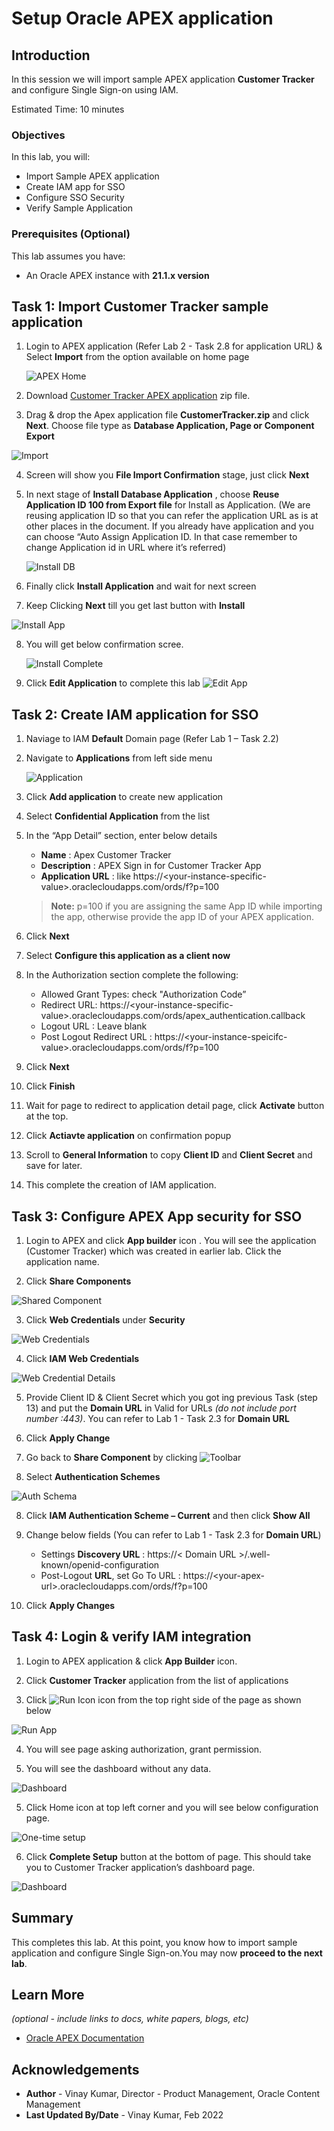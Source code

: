 # Setup Oracle APEX application

## Introduction

In this session we will import sample APEX application **Customer Tracker** and configure Single Sign-on using IAM.

Estimated Time: 10 minutes


### Objectives

In this lab, you will:
* Import Sample APEX application
* Create IAM app for SSO
* Configure SSO Security
* Verify Sample Application

### Prerequisites (Optional)

This lab assumes you have:
* An Oracle APEX instance with **21.1.x version**

## **Task 1**: Import Customer Tracker sample application


1. Login to APEX application (Refer Lab 2 - Task 2.8 for application URL) & Select **Import** from the option available on home page

	![APEX Home](images/apex-home.png)

2. Download [Customer Tracker APEX application](https://objectstorage.us-ashburn-1.oraclecloud.com/p/VEKec7t0mGwBkJX92Jn0nMptuXIlEpJ5XJA-A6C9PymRgY2LhKbjWqHeB5rVBbaV/n/c4u04/b/livelabsfiles/o/data-management-library-files/wms-id-10041-get-started-with-cec-and-apex/Customer-Tracker-APEX-App.zip) zip file.

3. Drag & drop the Apex application file **CustomerTracker.zip**  and click **Next**. Choose file type as **Database Application, Page or Component Export**

  ![Import](images/import.png)

4.	Screen will show you **File Import Confirmation** stage, just click **Next**

5.	In next stage of **Install Database Application** , choose **Reuse Application ID 100 from Export file** for Install as Application. (We are reusing application ID so that you can refer the application URL as is at other places in the document. If you already have application and you can choose “Auto Assign Application ID. In that case remember to change Application id in URL where it’s referred)
  
    ![Install DB](images/install-db.png)

6.	Finally click **Install Application** and wait for next screen

7.	Keep Clicking **Next** till you get last button with **Install**
 
  ![Install App](images/install-app.png)

8. You will get below confirmation scree.
  
    ![Install Complete](images/install-complete.png)

9. Click **Edit Application** to complete this lab
    ![Edit App](images/edit-app.png)

## **Task 2**: Create IAM application for SSO

1.	Naviage to IAM **Default** Domain page (Refer Lab 1 – Task 2.2)

2.	Navigate to **Applications** from left side menu
  
    ![Application](images/add-app.png)

3.	Click  **Add application** to create new application

4.	Select **Confidential Application** from the list

5.	In the “App Detail” section, enter below details
    * **Name** : Apex Customer Tracker
    * **Description** : APEX Sign in for Customer Tracker App
    * **Application URL** : <paste your APEX application URL> like https://&lt;your-instance-specific-value&gt;.oraclecloudapps.com/ords/f?p=100

    >**Note:**  p=100 if you are assigning the same App ID while importing the app, otherwise provide the app ID of your APEX application.

6.	Click **Next**

7.	Select **Configure this application as a client now**

8.	In the Authorization section complete the following:
    *	Allowed Grant Types: check "Authorization Code”
    * Redirect URL: https://&lt;your-instance-specific-value&gt;.oraclecloudapps.com/ords/apex_authentication.callback
    * Logout URL : Leave blank
    * Post Logout Redirect URL : https://&lt;your-instance-speicifc-value&gt;.oraclecloudapps.com/ords/f?p=100

9.	Click **Next**

10.	Click **Finish** 

11. Wait for page to redirect to application detail page, click **Activate** button at the top.

12. Click **Actiavte application** on confirmation popup

13.	Scroll to **General Information** to copy **Client ID** and **Client Secret** and save for later.

14.	This complete the creation of IAM application.



## **Task 3**: Configure APEX App security for SSO

1.	Login to APEX and click **App builder** icon . You will see the application (Customer Tracker) which was created in earlier lab. Click the application name.

2.	Click **Share Components**

  ![Shared Component](./images/share-component.png)

3.	Click **Web Credentials** under **Security**

  ![Web Credentials](./images/web-cred.png)

4.	Click **IAM Web Credentials**

  ![Web Credential Details](./images/iam-web-cred.png)

5.	Provide Client ID & Client Secret which you got ing previous Task (step 13) and put the **Domain URL** in Valid for URLs *(do not include port number :443)*. You can refer to Lab 1 - Task 2.3 for **Domain URL**

6.	Click **Apply Change**

7.	Go back to **Share Component** by clicking ![Toolbar](images/toolbar.png)

8. Select **Authentication Schemes**

  ![Auth Schema](./images/auth-schema.png)

8.	Click **IAM Authentication Scheme – Current** and then click **Show All**

9.	Change below fields (You can refer to Lab 1 - Task 2.3 for **Domain URL**)
      * Settings **Discovery URL** : https://&lt; Domain URL &gt;/.well-known/openid-configuration
      * Post-Logout **URL**, set Go To URL : https://&lt;your-apex-url&gt;.oraclecloudapps.com/ords/f?p=100

10.	Click **Apply Changes**

## **Task 4**: Login & verify IAM integration

1.	Login to APEX application & click **App Builder** icon.

2.	Click **Customer Tracker** application from the list of applications

3.	Click ![Run Icon](images/run-icon.png) icon from the top right side of the page as shown below

  ![Run App](images/run-app.png)

4.	You will see page asking authorization, grant permission. 

5. You will see the dashboard without any data.
    
  ![Dashboard](images/apex-first-time.png)

5. Click Home icon at top left corner and you will see below configuration page.

  ![One-time setup](images/first-time.png)

6.	Click **Complete Setup** button at the bottom of page. This should take you to Customer Tracker application’s dashboard page.

  ![Dashboard](images/apex-dashboard.png)

## Summary

This completes this lab. At this point, you know how to import sample application and configure Single Sign-on.You may now **proceed to the next lab**.


## Learn More

*(optional - include links to docs, white papers, blogs, etc)*

* [Oracle APEX Documentation](https://apex.oracle.com/en/learn/documentation/)


## Acknowledgements
* **Author** - Vinay Kumar, Director - Product Management, Oracle Content Management
* **Last Updated By/Date** - Vinay Kumar, Feb 2022
